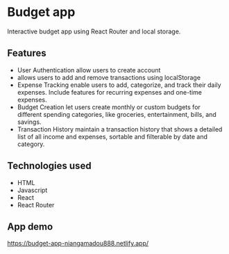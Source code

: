 # Budget app

Interactive budget app using React Router and local storage.


## Features

- User Authentication allow users to create account
- allows users to add and remove transactions using localStorage
- Expense Tracking enable users to add, categorize, and track their daily expenses. Include features for recurring expenses and one-time expenses.
- Budget Creation let users create monthly or custom budgets for different spending categories, like groceries, entertainment, bills, and savings.
- Transaction History maintain a transaction history that shows a detailed list of all income and expenses, sortable and filterable by date and category.


## Technologies used
- HTML
- Javascript
- React
- React Router
## App demo

https://budget-app-niangamadou888.netlify.app/
